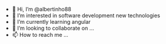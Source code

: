 - 👋 Hi, I’m @albertinho88
- 👀 I’m interested in software development new technologies
- 🌱 I’m currently learning angular
- 💞️ I’m looking to collaborate on ...
- 📫 How to reach me ...

<!---
albertinho88/albertinho88 is a ✨ special ✨ repository because its `README.md` (this file) appears on your GitHub profile.
You can click the Preview link to take a look at your changes.
--->

